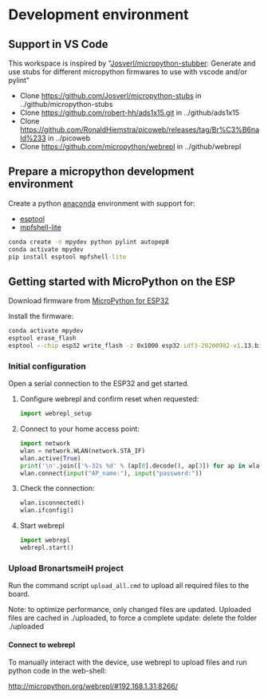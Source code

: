 # Development environment

## Support in VS Code

This workspace is inspired by "[Josverl/micropython-stubber](https://github.com/Josverl/micropython-stubber#boost-micropython-productivity-in-vscode): Generate and use stubs for different micropython firmwares to use with vscode and/or pylint"

* Clone <https://github.com/Josverl/micropython-stubs> in ../github/micropython-stubs
* Clone <https://github.com/robert-hh/ads1x15.git> in ../github/ads1x15
* Clone <https://github.com/RonaldHiemstra/picoweb/releases/tag/Br%C3%B6nald%233> in ../picoweb
* Clone <https://github.com/micropython/webrepl> in ../github/webrepl

## Prepare a micropython development environment

Create a python [anaconda](https://www.anaconda.com/products/individual) environment with support for:

* [esptool](https://github.com/espressif/esptool/)
* [mpfshell-lite](https://github.com/junhuanchen/mpfshell-lite/blob/master/English.md)

```bat
conda create -n mpydev python pylint autopep8
conda activate mpydev
pip install esptool mpfshell-lite
```

## Getting started with MicroPython on the ESP

Download firmware from [MicroPython for ESP32](https://micropython.org/download/esp32/)

Install the firmware:

```bat
conda activate mpydev
esptool erase_flash
esptool --chip esp32 write_flash -z 0x1000 esp32-idf3-20200902-v1.13.bin
```

### Initial configuration

Open a serial connection to the ESP32 and get started.

1. Configure webrepl and confirm reset when requested:

    ``` python
    import webrepl_setup
    ```

1. Connect to your home access point:

    ``` python
    import network
    wlan = network.WLAN(network.STA_IF)
    wlan.active(True)
    print('\n'.join(['%-32s %d' % (ap[0].decode(), ap[3]) for ap in wlan.scan()]))
    wlan.connect(input("AP_name:"), input("password:"))
    ```

1. Check the connection:

    ``` python
    wlan.isconnected()
    wlan.ifconfig()
    ```

1. Start webrepl

    ``` python
    import webrepl
    webrepl.start()
    ```

### Upload BronartsmeiH project

Run the command script `upload_all.cmd` to upload all required files to the board.

Note: to optimize performance, only changed files are updated. Uploaded files are cached in ./uploaded, to force a complete update: delete the folder ./uploaded

#### Connect to webrepl

To manually interact with the device, use webrepl to upload files and run python code in the web-shell:

<http://micropython.org/webrepl/#192.168.1.31:8266/>
